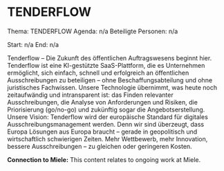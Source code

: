 # TENDERFLOW
Thema: TENDERFLOW
Agenda: n/a
Beteiligte Personen: n/a

Start: n/a
End: n/a

Tenderflow – Die Zukunft des öffentlichen Auftragswesens beginnt hier. Tenderflow ist eine KI-gestützte SaaS-Plattform, die es Unternehmen ermöglicht, sich einfach, schnell und erfolgreich an öffentlichen Ausschreibungen zu beteiligen – ohne Beschaffungsabteilung und ohne juristisches Fachwissen. Unsere Technologie übernimmt, was heute noch zeitaufwändig und intransparent ist: das Finden relevanter Ausschreibungen, die Analyse von Anforderungen und Risiken, die Priorisierung (go/no-go) und zukünftig sogar die Angebotserstellung. Unsere Vision: Tenderflow wird der europäische Standard für digitales Ausschreibungsmanagement werden. Denn wir sind überzeugt, dass Europa Lösungen aus Europa braucht – gerade in geopolitisch und wirtschaftlich schwierigen Zeiten. Mehr Wettbewerb, mehr Innovation, bessere Ausschreibungen – zu gleichen oder geringeren Kosten.

**Connection to Miele:** This content relates to ongoing work at Miele.
